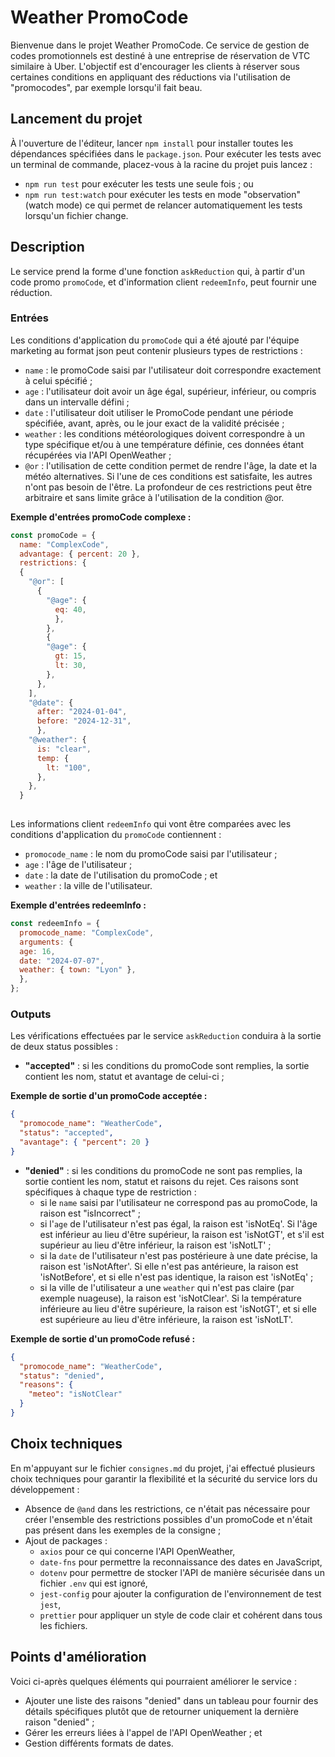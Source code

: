 # Weather PromoCode

Bienvenue dans le projet Weather PromoCode.
Ce service de gestion de codes promotionnels est destiné à une entreprise de réservation de VTC similaire à Uber.
L'objectif est d'encourager les clients à réserver sous certaines conditions en appliquant des réductions via
l'utilisation de "promocodes", par exemple lorsqu'il fait beau.

## Lancement du projet

À l'ouverture de l'éditeur, lancer `npm install` pour installer toutes les dépendances spécifiées dans
le `package.json`.
Pour exécuter les tests avec un terminal de commande, placez-vous à la racine du projet puis lancez :

- `npm run test` pour exécuter les tests une seule fois ; ou
- `npm run test:watch` pour exécuter les tests en mode "observation" (watch mode) ce qui permet de relancer
  automatiquement les tests lorsqu'un fichier change.

## Description

Le service prend la forme d'une fonction `askReduction` qui, à partir d'un code promo `promoCode`, et d'information client `redeemInfo`, peut fournir une réduction.

### Entrées

Les conditions d'application du `promoCode` qui a été ajouté par l'équipe marketing au format json peut contenir plusieurs types de restrictions :
- `name` : le promoCode saisi par l'utilisateur doit correspondre exactement à celui spécifié ;
- `age` : l'utilisateur doit avoir un âge égal, supérieur, inférieur, ou compris dans un intervalle défini ; 
- `date` : l'utilisateur doit utiliser le PromoCode pendant une période spécifiée, avant, après, ou le jour exact de la validité précisée ;
- `weather` : les conditions météorologiques doivent correspondre à un type spécifique et/ou à une température définie, ces données étant récupérées via l'API OpenWeather ;
- `@or` : l'utilisation de cette condition permet de rendre l'âge, la date et la météo alternatives. Si l'une de ces conditions est satisfaite, les autres n'ont pas besoin de l'être. La profondeur de ces restrictions peut être arbitraire et sans limite grâce à l'utilisation de la condition @or.

**Exemple d'entrées promoCode complexe :**
``` js
const promoCode = {
  name: "ComplexCode",
  advantage: { percent: 20 },
  restrictions: {
  {
    "@or": [
      {
        "@age": {
          eq: 40,
          },
        },
        {
        "@age": {
          gt: 15,
          lt: 30,
        },
      },
    ],
    "@date": {
      after: "2024-01-04",
      before: "2024-12-31",
      },
    "@weather": {
      is: "clear",
      temp: {
        lt: "100",
      },
    },
  }
     
```

Les informations client `redeemInfo` qui vont être comparées avec les conditions d'application du `promoCode` contiennent :
- `promocode_name` : le nom du promoCode saisi par l'utilisateur ;
- `age` : l'âge de l'utilisateur ;
- `date` : la date de l'utilisation du promoCode ; et
- `weather` : la ville de l'utilisateur.

**Exemple d'entrées redeemInfo :**
``` js
const redeemInfo = {
  promocode_name: "ComplexCode",
  arguments: {
  age: 16,
  date: "2024-07-07",
  weather: { town: "Lyon" },
  },
};
```

### Outputs

Les vérifications effectuées par le service `askReduction` conduira à la sortie de deux status possibles :
- **"accepted"** : si les conditions du promoCode sont remplies, la sortie contient les nom, statut et avantage de celui-ci ;

**Exemple de sortie d'un promoCode acceptée :**
``` json
{
  "promocode_name": "WeatherCode",
  "status": "accepted",
  "avantage": { "percent": 20 }
}  
```

- **"denied"** : si les conditions du promoCode ne sont pas remplies, la sortie contient les nom, statut et raisons du rejet. Ces raisons sont spécifiques à chaque type de restriction :
  - si le `name` saisi par l'utilisateur ne correspond pas au promoCode, la raison est "isIncorrect" ;
  - si l'`age` de l'utilisateur n'est pas égal, la raison est 'isNotEq'. Si l'âge est inférieur au lieu d'être supérieur, la raison est 'isNotGT', et s'il est supérieur au lieu d'être inférieur, la raison est 'isNotLT' ;
  - si la `date` de l'utilisateur n'est pas postérieure à une date précise, la raison est 'isNotAfter'. Si elle n'est pas antérieure, la raison est 'isNotBefore', et si elle n'est pas identique, la raison est 'isNotEq' ;
  - si la ville de l'utilisateur a une `weather` qui n'est pas claire (par exemple nuageuse), la raison est 'isNotClear'. Si la température inférieure au lieu d'être supérieure, la raison est 'isNotGT', et si elle est supérieure au lieu d'être inférieure, la raison est 'isNotLT'.


**Exemple de sortie d'un promoCode refusé :**
``` json
{
  "promocode_name": "WeatherCode",
  "status": "denied",
  "reasons": {
    "meteo": "isNotClear"
  }
}
```

## Choix techniques

En m'appuyant sur le fichier `consignes.md` du projet, j'ai effectué plusieurs choix techniques pour garantir la
flexibilité et la sécurité du service lors du développement :

- Absence de `@and` dans les restrictions, ce n'était pas nécessaire pour créer l'ensemble des restrictions possibles
  d'un promoCode et n'était pas présent dans les exemples de la consigne ;
- Ajout de packages :
    - `axios` pour ce qui concerne l'API OpenWeather,
    - `date-fns` pour permettre la reconnaissance des dates en JavaScript,
    - `dotenv` pour permettre de stocker l'API de manière sécurisée dans un fichier `.env` qui est ignoré,
    - `jest-config` pour ajouter la configuration de l'environnement de test `jest`,
    - `prettier` pour appliquer un style de code clair et cohérent dans tous les fichiers.

## Points d'amélioration

Voici ci-après quelques éléments qui pourraient améliorer le service :

- Ajouter une liste des raisons "denied" dans un tableau pour fournir des détails spécifiques plutôt que de retourner
  uniquement la dernière raison "denied" ;
- Gérer les erreurs liées à l'appel de l'API OpenWeather ; et
- Gestion différents formats de dates.
